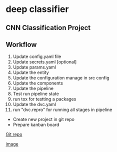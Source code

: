 # deep classifier
## CNN Classification Project

## Workflow

1. Update config.yaml file
2. Update secrets.yaml [optional]
3. Update params.yaml 
4. Update the entity
5. Update the configuration manage in src config
6. Update the components
7. Update the pipeline
8. Test run pipeline state
9. run tox for testting a packages
10. Update the dvc.yaml 
11. run "dvc.repro" for running all stages in pipeline

- Create new project in git repo
- Prepare kanban board

[Git repo](https://github.com/c17hawke/FSDS_NOV_deepCNNClassifier)

[image](https://raw.githubusercontent.com/c17hawke/FSDS_NOV_deepCNNClassifier/main/docs/images/Data%20Ingestion%402x%20(1).png)